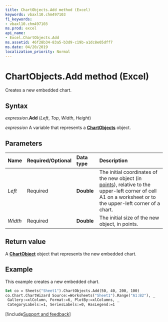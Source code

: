 ```yaml
---
title: ChartObjects.Add method (Excel)
keywords: vbaxl10.chm497103
f1_keywords:
- vbaxl10.chm497103
ms.prod: excel
api_name:
- Excel.ChartObjects.Add
ms.assetid: 46f28b34-83a5-b3d9-c19b-a1dc8e05dff7
ms.date: 04/20/2019
localization_priority: Normal
---
```



# ChartObjects.Add method (Excel)

Creates a new embedded chart.


## Syntax

_expression_.**Add** (_Left_, _Top_, _Width_, _Height_)

_expression_ A variable that represents a **[ChartObjects](Excel.ChartObjects.md)** object.


## Parameters

|Name|Required/Optional|Data type|Description|
|:-----|:-----|:-----|:-----|
| _Left_|Required| **Double**|The initial coordinates of the new object (in [points](../language/glossary/vbe-glossary.md#point)), relative to the upper-left corner of cell A1 on a worksheet or to the upper-left corner of a chart.|
| _Width_|Required| **Double**|The initial size of the new object, in points.|

## Return value

A **[ChartObject](Excel.ChartObject.md)** object that represents the new embedded chart.


## Example

This example creates a new embedded chart.

```vb
Set co = Sheets("Sheet1").ChartObjects.Add(50, 40, 200, 100) 
co.Chart.ChartWizard Source:=Worksheets("Sheet1").Range("A1:B2"), _ 
 Gallery:=xlColumn, Format:=6, PlotBy:=xlColumns, _ 
 CategoryLabels:=1, SeriesLabels:=0, HasLegend:=1
```




[!include[Support and feedback](~/includes/feedback-boilerplate.md)]
